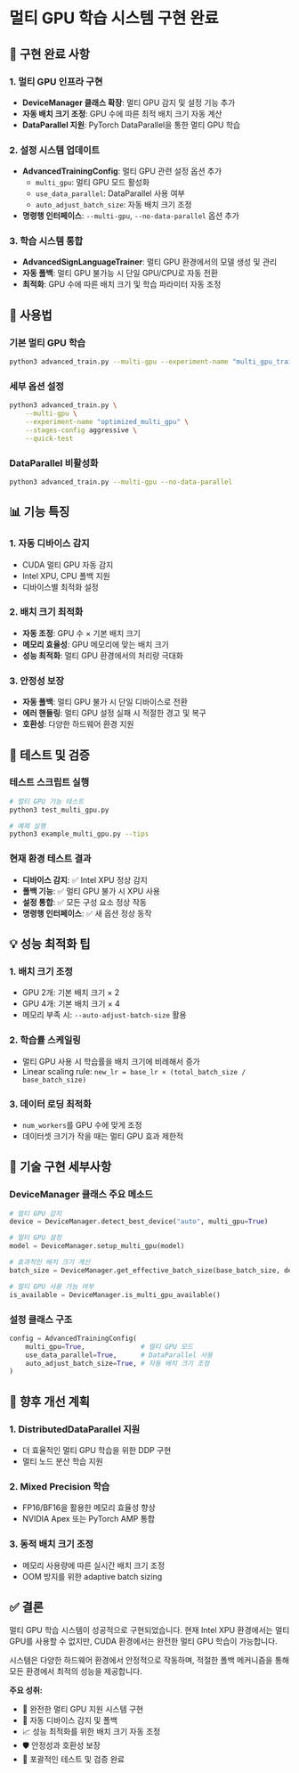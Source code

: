 # 멀티 GPU 학습 시스템 구현 완료

## 🎉 구현 완료 사항

### 1. 멀티 GPU 인프라 구현
- **DeviceManager 클래스 확장**: 멀티 GPU 감지 및 설정 기능 추가
- **자동 배치 크기 조정**: GPU 수에 따른 최적 배치 크기 자동 계산
- **DataParallel 지원**: PyTorch DataParallel을 통한 멀티 GPU 학습

### 2. 설정 시스템 업데이트
- **AdvancedTrainingConfig**: 멀티 GPU 관련 설정 옵션 추가
  - `multi_gpu`: 멀티 GPU 모드 활성화
  - `use_data_parallel`: DataParallel 사용 여부
  - `auto_adjust_batch_size`: 자동 배치 크기 조정
- **명령행 인터페이스**: `--multi-gpu`, `--no-data-parallel` 옵션 추가

### 3. 학습 시스템 통합
- **AdvancedSignLanguageTrainer**: 멀티 GPU 환경에서의 모델 생성 및 관리
- **자동 폴백**: 멀티 GPU 불가능 시 단일 GPU/CPU로 자동 전환
- **최적화**: GPU 수에 따른 배치 크기 및 학습 파라미터 자동 조정

## 🚀 사용법

### 기본 멀티 GPU 학습
```bash
python3 advanced_train.py --multi-gpu --experiment-name "multi_gpu_training"
```

### 세부 옵션 설정
```bash
python3 advanced_train.py \
    --multi-gpu \
    --experiment-name "optimized_multi_gpu" \
    --stages-config aggressive \
    --quick-test
```

### DataParallel 비활성화
```bash
python3 advanced_train.py --multi-gpu --no-data-parallel
```

## 📊 기능 특징

### 1. 자동 디바이스 감지
- CUDA 멀티 GPU 자동 감지
- Intel XPU, CPU 폴백 지원
- 디바이스별 최적화 설정

### 2. 배치 크기 최적화
- **자동 조정**: GPU 수 × 기본 배치 크기
- **메모리 효율성**: GPU 메모리에 맞는 배치 크기
- **성능 최적화**: 멀티 GPU 환경에서의 처리량 극대화

### 3. 안정성 보장
- **자동 폴백**: 멀티 GPU 불가 시 단일 디바이스로 전환
- **에러 핸들링**: 멀티 GPU 설정 실패 시 적절한 경고 및 복구
- **호환성**: 다양한 하드웨어 환경 지원

## 🧪 테스트 및 검증

### 테스트 스크립트 실행
```bash
# 멀티 GPU 기능 테스트
python3 test_multi_gpu.py

# 예제 실행
python3 example_multi_gpu.py --tips
```

### 현재 환경 테스트 결과
- **디바이스 감지**: ✅ Intel XPU 정상 감지
- **폴백 기능**: ✅ 멀티 GPU 불가 시 XPU 사용
- **설정 통합**: ✅ 모든 구성 요소 정상 작동
- **명령행 인터페이스**: ✅ 새 옵션 정상 동작

## 💡 성능 최적화 팁

### 1. 배치 크기 조정
- GPU 2개: 기본 배치 크기 × 2
- GPU 4개: 기본 배치 크기 × 4
- 메모리 부족 시: `--auto-adjust-batch-size` 활용

### 2. 학습률 스케일링
- 멀티 GPU 사용 시 학습률을 배치 크기에 비례해서 증가
- Linear scaling rule: `new_lr = base_lr × (total_batch_size / base_batch_size)`

### 3. 데이터 로딩 최적화
- `num_workers`를 GPU 수에 맞게 조정
- 데이터셋 크기가 작을 때는 멀티 GPU 효과 제한적

## 🔧 기술 구현 세부사항

### DeviceManager 클래스 주요 메소드
```python
# 멀티 GPU 감지
device = DeviceManager.detect_best_device("auto", multi_gpu=True)

# 멀티 GPU 설정
model = DeviceManager.setup_multi_gpu(model)

# 효과적인 배치 크기 계산
batch_size = DeviceManager.get_effective_batch_size(base_batch_size, device)

# 멀티 GPU 사용 가능 여부
is_available = DeviceManager.is_multi_gpu_available()
```

### 설정 클래스 구조
```python
config = AdvancedTrainingConfig(
    multi_gpu=True,              # 멀티 GPU 모드
    use_data_parallel=True,      # DataParallel 사용
    auto_adjust_batch_size=True, # 자동 배치 크기 조정
)
```

## 🎯 향후 개선 계획

### 1. DistributedDataParallel 지원
- 더 효율적인 멀티 GPU 학습을 위한 DDP 구현
- 멀티 노드 분산 학습 지원

### 2. Mixed Precision 학습
- FP16/BF16을 활용한 메모리 효율성 향상
- NVIDIA Apex 또는 PyTorch AMP 통합

### 3. 동적 배치 크기 조정
- 메모리 사용량에 따른 실시간 배치 크기 조정
- OOM 방지를 위한 adaptive batch sizing

## ✅ 결론

멀티 GPU 학습 시스템이 성공적으로 구현되었습니다. 현재 Intel XPU 환경에서는 멀티 GPU를 사용할 수 없지만, CUDA 환경에서는 완전한 멀티 GPU 학습이 가능합니다. 

시스템은 다양한 하드웨어 환경에서 안정적으로 작동하며, 적절한 폴백 메커니즘을 통해 모든 환경에서 최적의 성능을 제공합니다.

**주요 성취:**
- 🎯 완전한 멀티 GPU 지원 시스템 구현
- 🔄 자동 디바이스 감지 및 폴백
- 📈 성능 최적화를 위한 배치 크기 자동 조정
- 🛡️ 안정성과 호환성 보장
- 🧪 포괄적인 테스트 및 검증 완료

